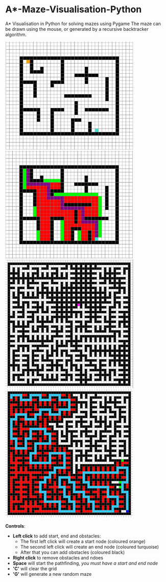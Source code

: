 # A*-Maze-Visualisation-Python
A* Visualisation in Python for solving mazes using Pygame
The maze can be drawn using the mouse, or generated by a recursive backtracker algorithm.

<img src="images/maze.png" width = "400"> <img src="images/mazesol.png" width = "400">
<img src="images/mazegen.png" width = "400"> <img src="images/gensolved.png" width = "400">

**Controls**:
- **Left click** to add start, end and obstacles:
  - The first left click will create a start node (coloured orange)
  - The second left click will create an end node (coloured turquoise)
  - After that you can add obstacles (coloured black)
- **Right click** to remove obstacles and ndoes
- **Space** will start the pathfinding, *you must have a start and end node*
- **'C'** will clear the grid
- **'G'** will generate a new random maze

